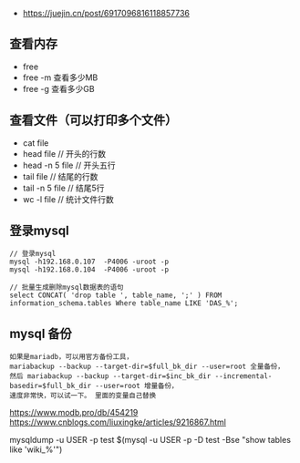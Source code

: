 - https://juejin.cn/post/6917096816118857736
## 查看内存
- free
- free -m 查看多少MB
- free -g 查看多少GB

## 查看文件（可以打印多个文件）
- cat file
- head file // 开头的行数
- head -n 5 file  // 开头五行
- tail file  // 结尾的行数
- tail -n 5 file // 结尾5行
- wc -l file  // 统计文件行数

## 登录mysql
```
// 登录mysql
mysql -h192.168.0.107  -P4006 -uroot -p
mysql -h192.168.0.104  -P4006 -uroot -p

// 批量生成删除mysql数据表的语句
select CONCAT( 'drop table ', table_name, ';' ) FROM information_schema.tables Where table_name LIKE 'DAS_%';
```



## mysql 备份
```
如果是mariadb，可以用官方备份工具， 
mariabackup --backup --target-dir=$full_bk_dir --user=root 全量备份，
然后 mariabackup --backup --target-dir=$inc_bk_dir --incremental-basedir=$full_bk_dir --user=root 增量备份，
速度非常快，可以试一下。 里面的变量自己替换
```

https://www.modb.pro/db/454219
https://www.cnblogs.com/liuxingke/articles/9216867.html


mysqldump -u USER -p test $(mysql -u USER -p -D test -Bse "show tables like 'wiki_%'")



